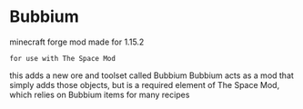 # Bubbium

minecraft forge mod made for 1.15.2
	
	for use with The Space Mod

this adds a new ore and toolset called Bubbium
Bubbium acts as a mod that simply adds those objects, but is a required element of The Space Mod, which relies on Bubbium items for many recipes
